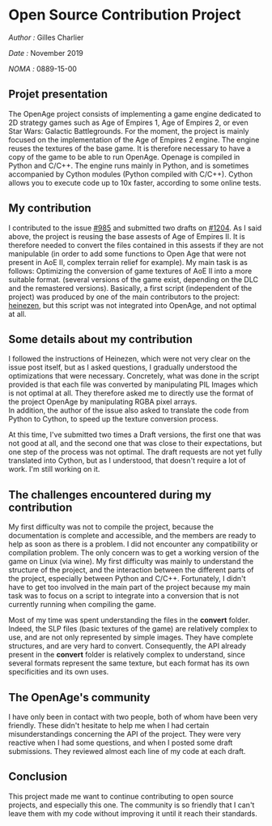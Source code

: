 # Open Source Contribution Project
*Author :* Gilles Charlier

*Date :* November 2019 

*NOMA :* 0889-15-00

Projet presentation
----------------------

The OpenAge project consists of implementing a game engine dedicated to 2D strategy games such as Age of Empires 1, Age of Empires 2, or even Star Wars: Galactic Battlegrounds.
For the moment, the project is mainly focused on the implementation of the Age of Empires 2 engine. The engine reuses the textures of the base game.
It is therefore necessary to have a copy of the game to be able to run OpenAge. Openage is compiled in Python and C/C++. The engine runs mainly in Python, and is sometimes accompanied by Cython modules (Python compiled with C/C++). Cython allows you to execute code up to 10x faster, according to some online tests.

My contribution
---------------

I contributed to the issue [#985](https://github.com/SFTtech/openage/issues/985) and submitted two drafts on [#1204](https://github.com/SFTtech/openage/pull/1204#issue-350499940). As I said above, the project is reusing the base assests of Age of Empires II. It is therefore needed to convert the files contained in this assests if they are not manipulable (in order to add some functions to Open Age that were not present in AoE II, complex terrain relief for example).
My main task is as follows: Optimizing the conversion of game textures of AoE II into a more suitable format. (several versions of the game exist, depending on the DLC and the remastered versions).
Basically, a first script (independent of the project) was produced by one of the main contributors to the project: [heinezen](https://github.com/heinezen), but this script was not integrated into OpenAge, and not optimal at all.

Some details about my contribution
----------------------------------

I followed the instructions of Heinezen, which were not very clear on the issue post itself, but as I asked questions, I gradually understood the optimizations that were necessary. Concretely, what was done in the script provided is that each file was converted by manipulating PIL Images which is not optimal at all. They therefore asked me to directly use the format of the project OpenAge by manipulating RGBA pixel arrays.  
In addition, the author of the issue also asked to translate the code from Python to Cython, to speed up the texture conversion process.

At this time, I've submitted two times a Draft versions, the first one that was not good at all, and the second one that was close to their expectations, but one step of the process was not optimal. The draft requests are not yet fully translated into Cython, but as I understood, that doesn't require a lot of work. I'm still working on it.


The challenges encountered during my contribution
-------------------------------------------------

My first difficulty was not to compile the project, because the documentation is complete and accessible, and the members are ready to help as soon as there is a problem.
I did not encounter any compatibility or compilation problem. The only concern was to get a working version of the game on Linux (via wine).
My first difficulty was mainly to understand the structure of the project, and the interaction between the different parts of the project, especially between Python and C/C++.
Fortunately, I didn't have to get too involved in the main part of the project because my main task was to focus on a script to integrate into a conversion that is not currently running when compiling the game.

Most of my time was spent understanding the files in the **convert** folder. Indeed, the SLP files (basic textures of the game) are relatively complex to use, and are not only represented by simple images. They have complete structures, and are very hard to convert.
Consequently, the API already present in the **convert** folder is relatively complex to understand, since several formats represent the same texture, but each format has its own specificities and its own uses.

The OpenAge's community
-------------------

I have only been in contact with two people, both of whom have been very friendly. These didn't hesitate to help me when I had certain misunderstandings concerning the API of the project. They were very reactive when I had some questions, and when I posted some draft submissions. They reviewed almost each line of my code at each draft.

Conclusion
----------

This project made me want to continue contributing to open source projects, and especially this one. The community is so friendly that I can't leave them with my code without improving it until it reach their standards.


